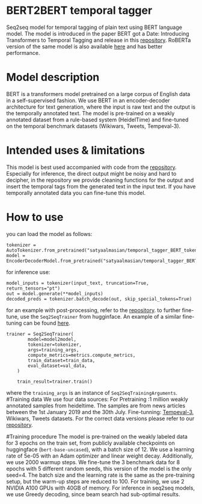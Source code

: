 # BERT2BERT temporal tagger 

Seq2seq model for temporal tagging of plain text using BERT language model. The model is introduced in the paper BERT got a Date: Introducing Transformers to Temporal Tagging and release in this [repository](https://github.com/satya77/Transformer_Temporal_Tagger).
RoBERTa version of the same model is also available [here](https://huggingface.co/satyaalmasian/temporal_tagger_roberta2roberta) and has better performance.

# Model description
BERT is a transformers model pretrained on a large corpus of English data in a self-supervised fashion. We use BERT in an encoder-decoder architecture for text generation, where the input is raw text and the output is the temporally annotated text. The model is pre-trained on a weakly annotated dataset from a rule-based system (HeidelTime) and fine-tuned on the temporal benchmark datasets (Wikiwars, Tweets, Tempeval-3). 

# Intended uses & limitations
This model is best used accompanied with code from the [repository](https://github.com/satya77/Transformer_Temporal_Tagger). Especially for inference, the direct output might be noisy and hard to decipher, in the repository we provide cleaning functions for the output and insert the temporal tags from the generated text in the input text. If you have temporally annotated data you can fine-tune this model. 

# How to use
you can load the model as follows:
```
tokenizer = AutoTokenizer.from_pretrained("satyaalmasian/temporal_tagger_BERT_tokenclassifier")
model = EncoderDecoderModel.from_pretrained("satyaalmasian/temporal_tagger_BERT_tokenclassifier")

```
for inference use: 
```
model_inputs = tokenizer(input_text, truncation=True, return_tensors="pt")
out = model.generate(**model_inputs)
decoded_preds = tokenizer.batch_decode(out, skip_special_tokens=True)

```
for an example with post-processing, refer to the [repository](https://github.com/satya77/Transformer_Temporal_Tagger).
to further fine-tune, use the `Seq2SeqTrainer` from hugginface. An example of a similar fine-tuning can be found [here](https://github.com/satya77/Transformer_Temporal_Tagger/blob/master/run_seq2seq_bert_roberta.py).
```
trainer = Seq2SeqTrainer(
        model=model2model,
        tokenizer=tokenizer,
        args=training_args,
        compute_metrics=metrics.compute_metrics,
        train_dataset=train_data,
        eval_dataset=val_data,
    )

    train_result=trainer.train()
```
where the `training_args` is an instance of `Seq2SeqTrainingArguments`. 
#Training data
We use four data sources: 
For Pretraining :1 million weakly annotated samples from heideltime. The samples are from news articles between the 1st January 2019 and the 30th July. 
Fine-tunning: [Tempeval-3](https://www.cs.york.ac.uk/semeval-2013/task1/index.php%3Fid=data.html), Wikiwars, Tweets datasets. For the correct data versions please refer to our [repository](https://github.com/satya77/Transformer_Temporal_Tagger). 

#Training procedure
 The model is pre-trained on the weakly labeled data for $3$ epochs on the train set, from publicly available checkpoints on huggingface (`bert-base-uncased`), with a batch size of 12. We use a learning rate of 5e-05 with an Adam optimizer and linear weight decay.
Additionally, we use 2000 warmup steps. 
We fine-tune the 3 benchmark data for 8 epochs with 5 different random seeds, this version of the model is the only seed=4.
The batch size and the learning rate is the same as the pre-training setup, but the warm-up steps are reduced to 100.
For training, we use 2 NVIDIA A100 GPUs with 40GB of memory. 
For inference in seq2seq models, we use Greedy decoding, since beam search had sub-optimal results.

 


